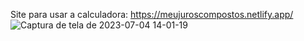 Site para usar a calculadora: https://meujuroscompostos.netlify.app/
![Captura de tela de 2023-07-04 14-01-19](https://github.com/macielbmo/calc-juros-compostos/assets/64103984/b40627cb-c8bd-4c5f-819a-60260680dd1e)
